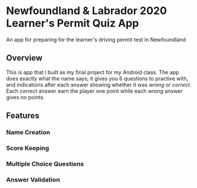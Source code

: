 # Newfoundland & Labrador 2020 Learner's Permit Quiz App
An app for preparing for the learner's driving permit test in Newfoundland

## Overview
This is app that I built as my final project for my Android class. The app does exactly what the name says; it gives you 6 questions to practive with, and indications after each answer showing whether it was *wrong* or *correct*. Each *correct* answer earn the player one point while each *wrong* answer gives no points.
## Features

### Name Creation
### Score Keeping
### Multiple Choice Questions
### Answer Validation
